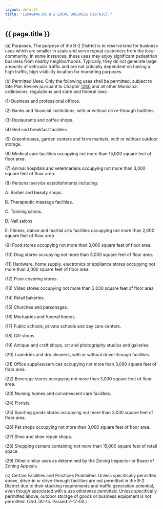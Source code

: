 ```yaml
---
layout: default 
title: "1264&#46;08 B-2 LOCAL BUSINESS DISTRICT."
---
```


{{ page.title }}
----------------

​(a) Purposes. The purpose of the B-2 District is to reserve land for
business uses which are smaller in scale and serve repeat customers from
the local community. In some instances, these uses may enjoy significant
pedestrian business from nearby neighborhoods. Typically, they do not
generate large amounts of vehicular traffic and are not critically
dependent on having a high traffic, high visibility location for
marketing purposes.

​(b) Permitted Uses. Only the following uses shall be permitted, subject
to Site Plan Review pursuant to Chapter [1280](54f1829c.html) and all
other Municipal ordinances, regulations and state and federal laws:

​(1) Business and professional offices.

​(2) Banks and financial institutions, with or without drive-through
facilities.

​(3) Restaurants and coffee shops.

​(4) Bed and breakfast facilities.

​(5) Greenhouses, garden centers and farm markets, with or without
outdoor storage.

​(6) Medical care facilities occupying not more than 15,000 square feet
of floor area.

​(7) Animal hospitals and veterinarians occupying not more than 3,000
square feet of floor area.

​(8) Personal service establishments including:

A. Barber and beauty shops.

B. Therapeutic massage facilities.

C. Tanning salons.

D. Nail salons.

E. Fitness, dance and martial arts facilities occupying not more than
2,000 square feet of floor area

​(9) Food stores occupying not more than 3,000 square feet of floor
area.

​(10) Drug stores occupying not more than 3,000 square feet of floor
area.

​(11) Hardware, home supply, electronics or appliance stores occupying
not more than 3,000 square feet of floor area.

​(12) Floor covering stores.

​(13) Video stores occupying not more than 3,000 square feet of floor
area

​(14) Retail bakeries.

​(15) Churches and parsonages.

​(16) Mortuaries and funeral homes.

​(17) Public schools, private schools and day care centers.

​(18) Gift shops.

​(19) Antique and craft shops, art and photography studios and
galleries.

​(20) Laundries and dry cleaners, with or without drive-through
facilities.

​(21) Office supplies/services occupying not more than 3,000 square feet
of floor area.

​(22) Beverage stores occupying not more than 3,000 square feet of floor
area.

​(23) Nursing homes and convalescent care facilities.

​(24) Florists.

​(25) Sporting goods stores occupying not more than 3,000 square feet of
floor area.

​(26) Pet shops occupying not more than 3,000 square feet of floor area.

​(27) Shoe and shoe repair shops.

​(28) Shopping centers containing not more than 15,000 square feet of
retail space.

​(29) Other similar uses as determined by the Zoning Inspector or Board
of Zoning Appeals.

​(c) Certain Facilities and Practices Prohibited. Unless specifically
permitted above, drive-in or drive-through facilities are not permitted
in the B-2 District due to their stacking requirements and traffic
generation potential, even though associated with a use otherwise
permitted. Unless specifically permitted above, outdoor storage of goods
or business equipment is not permitted. (Ord. 00-15. Passed 2-17-00.)
